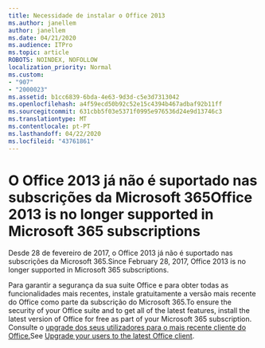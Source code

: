```yaml
---
title: Necessidade de instalar o Office 2013
ms.author: janellem
author: janellem
ms.date: 04/21/2020
ms.audience: ITPro
ms.topic: article
ROBOTS: NOINDEX, NOFOLLOW
localization_priority: Normal
ms.custom:
- "907"
- "2000023"
ms.assetid: b1cc6839-6bda-4e63-9d3d-c5e3d7313042
ms.openlocfilehash: a4f59ecd50b92c52e15c4394b467adbaf92b11ff
ms.sourcegitcommit: 631cbb5f03e5371f0995e976536d24e9d13746c3
ms.translationtype: MT
ms.contentlocale: pt-PT
ms.lasthandoff: 04/22/2020
ms.locfileid: "43761861"
---
```

# <a name="office-2013-is-no-longer-supported-in-microsoft-365-subscriptions"></a><span data-ttu-id="fda8a-102">O Office 2013 já não é suportado nas subscrições da Microsoft 365</span><span class="sxs-lookup"><span data-stu-id="fda8a-102">Office 2013 is no longer supported in Microsoft 365 subscriptions</span></span>

<span data-ttu-id="fda8a-103">Desde 28 de fevereiro de 2017, o Office 2013 já não é suportado nas subscrições da Microsoft 365.</span><span class="sxs-lookup"><span data-stu-id="fda8a-103">Since February 28, 2017, Office 2013 is no longer supported in Microsoft 365 subscriptions.</span></span>
  
<span data-ttu-id="fda8a-104">Para garantir a segurança da sua suite Office e para obter todas as funcionalidades mais recentes, instale gratuitamente a versão mais recente do Office como parte da subscrição do Microsoft 365.</span><span class="sxs-lookup"><span data-stu-id="fda8a-104">To ensure the security of your Office suite and to get all of the latest features, install the latest version of Office for free as part of your Microsoft 365 subscription.</span></span> <span data-ttu-id="fda8a-105">Consulte o [upgrade dos seus utilizadores para o mais recente cliente do Office.](https://docs.microsoft.com/office365/admin/setup/upgrade-users-to-latest-office-client)</span><span class="sxs-lookup"><span data-stu-id="fda8a-105">See [Upgrade your users to the latest Office client](https://docs.microsoft.com/office365/admin/setup/upgrade-users-to-latest-office-client).</span></span>
  